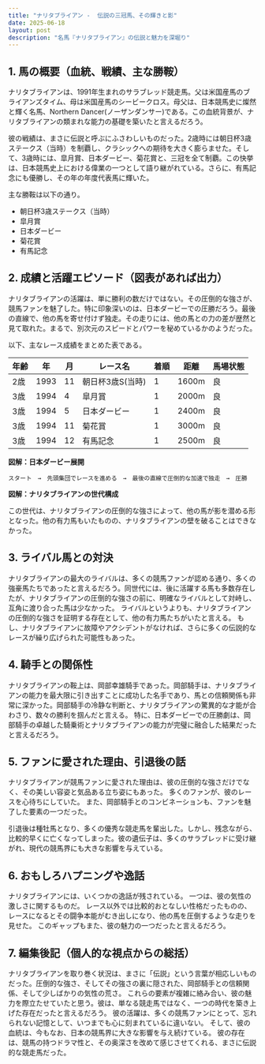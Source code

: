 ```yaml
---
title: "ナリタブライアン -  伝説の三冠馬、その輝きと影"
date: 2025-06-18
layout: post
description: "名馬『ナリタブライアン』の伝説と魅力を深堀り"
---
```


## 1. 馬の概要（血統、戦績、主な勝鞍）

ナリタブライアンは、1991年生まれのサラブレッド競走馬。父は米国産馬のブライアンズタイム、母は米国産馬のシービークロス。母父は、日本競馬史に燦然と輝く名馬、Northern Dancer(ノーザンダンサー)である。この血統背景が、ナリタブライアンの類まれな能力の基礎を築いたと言えるだろう。

彼の戦績は、まさに伝説と呼ぶにふさわしいものだった。2歳時には朝日杯3歳ステークス（当時）を制覇し、クラシックへの期待を大きく膨らませた。そして、3歳時には、皐月賞、日本ダービー、菊花賞と、三冠を全て制覇。この快挙は、日本競馬史上における偉業の一つとして語り継がれている。さらに、有馬記念にも優勝し、その年の年度代表馬に輝いた。

主な勝鞍は以下の通り。

* 朝日杯3歳ステークス（当時）
* 皐月賞
* 日本ダービー
* 菊花賞
* 有馬記念


## 2. 成績と活躍エピソード（図表があれば出力）

ナリタブライアンの活躍は、単に勝利の数だけではない。その圧倒的な強さが、競馬ファンを魅了した。特に印象深いのは、日本ダービーでの圧勝だろう。最後の直線で、他の馬を寄せ付けず独走。その走りには、他の馬との力の差が歴然と見て取れた。まるで、別次元のスピードとパワーを秘めているかのようだった。

以下、主なレース成績をまとめた表である。

| 年齢 | 年 | 月 | レース名         | 着順 | 距離 | 馬場状態 |
|-----|----|---|-----------------|-----|------|----------|
| 2歳  | 1993 | 11 | 朝日杯3歳S(当時) | 1   | 1600m| 良       |
| 3歳  | 1994 | 4  | 皐月賞           | 1   | 2000m| 良       |
| 3歳  | 1994 | 5  | 日本ダービー       | 1   | 2400m| 良       |
| 3歳  | 1994 | 11 | 菊花賞           | 1   | 3000m| 良       |
| 3歳  | 1994 | 12 | 有馬記念         | 1   | 2500m| 良       |


**図解：日本ダービー展開**

```
スタート　→　先頭集団でレースを進める　→　最後の直線で圧倒的な加速で独走　→　圧勝
```

**図解：ナリタブライアンの世代構成**

この世代は、ナリタブライアンの圧倒的な強さによって、他の馬が影を潜める形となった。他の有力馬もいたものの、ナリタブライアンの壁を破ることはできなかった。


## 3. ライバル馬との対決

ナリタブライアンの最大のライバルは、多くの競馬ファンが認める通り、多くの強豪馬たちであったと言えるだろう。同世代には、後に活躍する馬も多数存在したが、ナリタブライアンの圧倒的な強さの前に、明確なライバルとして対峙し、互角に渡り合った馬は少なかった。  ライバルというよりも、ナリタブライアンの圧倒的な強さを証明する存在として、他の有力馬たちがいたと言える。  もし、ナリタブライアンに故障やアクシデントがなければ、さらに多くの伝説的なレースが繰り広げられた可能性もあった。


## 4. 騎手との関係性

ナリタブライアンの鞍上は、岡部幸雄騎手であった。岡部騎手は、ナリタブライアンの能力を最大限に引き出すことに成功した名手であり、馬との信頼関係も非常に深かった。岡部騎手の冷静な判断と、ナリタブライアンの驚異的な才能が合わさり、数々の勝利を掴んだと言える。  特に、日本ダービーでの圧勝劇は、岡部騎手の卓越した騎乗術とナリタブライアンの能力が完璧に融合した結果だったと言えるだろう。


## 5. ファンに愛された理由、引退後の話

ナリタブライアンが競馬ファンに愛された理由は、彼の圧倒的な強さだけでなく、その美しい容姿と気品ある立ち姿にもあった。  多くのファンが、彼のレースを心待ちにしていた。  また、岡部騎手とのコンビネーションも、ファンを魅了した要素の一つだった。

引退後は種牡馬となり、多くの優秀な競走馬を輩出した。しかし、残念ながら、比較的早くに亡くなってしまった。彼の遺伝子は、多くのサラブレッドに受け継がれ、現代の競馬界にも大きな影響を与えている。


## 6. おもしろハプニングや逸話

ナリタブライアンには、いくつかの逸話が残されている。  一つは、彼の気性の激しさに関するものだ。  レース以外では比較的おとなしい性格だったものの、レースになるとその闘争本能がむき出しになり、他の馬を圧倒するような走りを見せた。  このギャップもまた、彼の魅力の一つだったと言えるだろう。


## 7. 編集後記（個人的な視点からの総括）

ナリタブライアンを取り巻く状況は、まさに「伝説」という言葉が相応しいものだった。圧倒的な強さ、そしてその強さの裏に隠された、岡部騎手との信頼関係、そして少しばかりの気性の荒さ。  これらの要素が複雑に絡み合い、彼の魅力を際立たせていたと思う。彼は、単なる競走馬ではなく、一つの時代を築き上げた存在だったと言えるだろう。  彼の活躍は、多くの競馬ファンにとって、忘れられない記憶として、いつまでも心に刻まれているに違いない。  そして、彼の血統は、今もなお、日本の競馬界に大きな影響を与え続けている。  彼の存在は、競馬の持つドラマ性と、その奥深さを改めて感じさせてくれる、まさに伝説的な競走馬だった。

